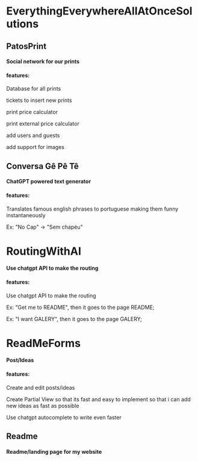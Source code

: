 # EverythingEverywhereAllAtOnceSolutions
## PatosPrint
#### Social network for our prints
#### features:
Database for all prints

tickets to insert new prints

print price calculator

print external price calculator

add users and guests

add support for images


## Conversa Gê Pê Tê
#### ChatGPT powered text generator
#### features:
Translates famous english phrases to portuguese making them funny instantaneously

Ex: "No Cap" -> "Sem chapéu"

# RoutingWithAI
#### Use chatgpt API to make the routing
#### features:
Use chatgpt API to make the routing

Ex: "Get me to README", then it goes to the page README;

Ex: "I want GALERY", then it goes to the page GALERY;

# ReadMeForms
#### Post/Ideas
#### features:
Create and edit posts/ideas

Create Partial View so that its fast and easy to implement so that i can add new ideas as fast as possible

Use chatgpt autocomplete to write even faster

## Readme
#### Readme/landing page for my website
